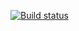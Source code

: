 [![Build status](https://ci.appveyor.com/api/projects/status/95tk5x0qgajotxap?svg=true)](https://ci.appveyor.com/project/HockeyPlayer9/mironov0108)
